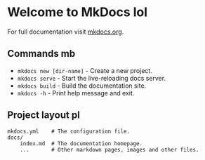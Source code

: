 # Welcome to MkDocs lol

For full documentation visit [mkdocs.org](https://www.mkdocs.org).

## Commands mb

* `mkdocs new [dir-name]` - Create a new project.
* `mkdocs serve` - Start the live-reloading docs server.
* `mkdocs build` - Build the documentation site.
* `mkdocs -h` - Print help message and exit.

## Project layout pl

    mkdocs.yml    # The configuration file.
    docs/
        index.md  # The documentation homepage.
        ...       # Other markdown pages, images and other files.
